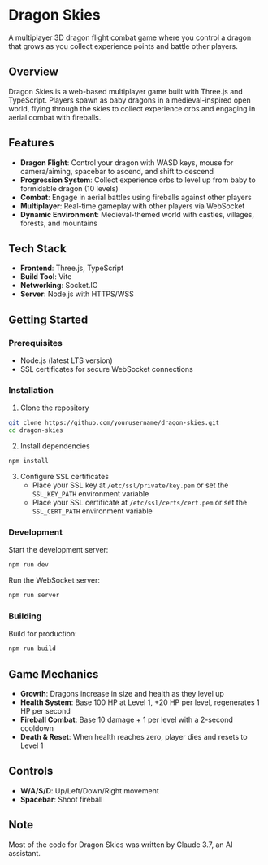 # Dragon Skies

A multiplayer 3D dragon flight combat game where you control a dragon that grows as you collect experience points and battle other players.

## Overview

Dragon Skies is a web-based multiplayer game built with Three.js and TypeScript. Players spawn as baby dragons in a medieval-inspired open world, flying through the skies to collect experience orbs and engaging in aerial combat with fireballs.

## Features

- **Dragon Flight**: Control your dragon with WASD keys, mouse for camera/aiming, spacebar to ascend, and shift to descend
- **Progression System**: Collect experience orbs to level up from baby to formidable dragon (10 levels)
- **Combat**: Engage in aerial battles using fireballs against other players
- **Multiplayer**: Real-time gameplay with other players via WebSocket
- **Dynamic Environment**: Medieval-themed world with castles, villages, forests, and mountains

## Tech Stack

- **Frontend**: Three.js, TypeScript
- **Build Tool**: Vite
- **Networking**: Socket.IO
- **Server**: Node.js with HTTPS/WSS

## Getting Started

### Prerequisites

- Node.js (latest LTS version)
- SSL certificates for secure WebSocket connections

### Installation

1. Clone the repository
```bash
git clone https://github.com/yourusername/dragon-skies.git
cd dragon-skies
```

2. Install dependencies
```bash
npm install
```

3. Configure SSL certificates
   - Place your SSL key at `/etc/ssl/private/key.pem` or set the `SSL_KEY_PATH` environment variable
   - Place your SSL certificate at `/etc/ssl/certs/cert.pem` or set the `SSL_CERT_PATH` environment variable

### Development

Start the development server:
```bash
npm run dev
```

Run the WebSocket server:
```bash
npm run server
```

### Building

Build for production:
```bash
npm run build
```

## Game Mechanics

- **Growth**: Dragons increase in size and health as they level up
- **Health System**: Base 100 HP at Level 1, +20 HP per level, regenerates 1 HP per second
- **Fireball Combat**: Base 10 damage + 1 per level with a 2-second cooldown
- **Death & Reset**: When health reaches zero, player dies and resets to Level 1

## Controls

- **W/A/S/D**: Up/Left/Down/Right movement
- **Spacebar**: Shoot fireball

## Note

Most of the code for Dragon Skies was written by Claude 3.7, an AI assistant. 